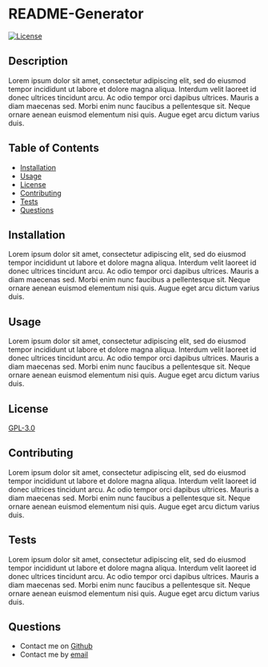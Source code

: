 
  # README-Generator
  [![License](https://img.shields.io/static/v1?label=License&message=GPL-3.0&color=blue)](https://img.shields.io/static/v1?label=License&message=GPL-3.0&color=blue)
  
  ## Description
  Lorem ipsum dolor sit amet, consectetur adipiscing elit, sed do eiusmod tempor incididunt ut labore et dolore magna aliqua. Interdum velit laoreet id donec ultrices tincidunt arcu. Ac odio tempor orci dapibus ultrices. Mauris a diam maecenas sed. Morbi enim nunc faucibus a pellentesque sit. Neque ornare aenean euismod elementum nisi quis. Augue eget arcu dictum varius duis.

  ## Table of Contents
  * [Installation](#installation)
  * [Usage](#usage)
  * [License](#license)
  * [Contributing](#contributing)
  * [Tests](#tests)
  * [Questions](#questions)
    
  ## Installation
  Lorem ipsum dolor sit amet, consectetur adipiscing elit, sed do eiusmod tempor incididunt ut labore et dolore magna aliqua. Interdum velit laoreet id donec ultrices tincidunt arcu. Ac odio tempor orci dapibus ultrices. Mauris a diam maecenas sed. Morbi enim nunc faucibus a pellentesque sit. Neque ornare aenean euismod elementum nisi quis. Augue eget arcu dictum varius duis.

  ## Usage
  Lorem ipsum dolor sit amet, consectetur adipiscing elit, sed do eiusmod tempor incididunt ut labore et dolore magna aliqua. Interdum velit laoreet id donec ultrices tincidunt arcu. Ac odio tempor orci dapibus ultrices. Mauris a diam maecenas sed. Morbi enim nunc faucibus a pellentesque sit. Neque ornare aenean euismod elementum nisi quis. Augue eget arcu dictum varius duis.

  ## License
  [GPL-3.0](https://opensource.org/licenses/GPL-3.0)

  ## Contributing
  Lorem ipsum dolor sit amet, consectetur adipiscing elit, sed do eiusmod tempor incididunt ut labore et dolore magna aliqua. Interdum velit laoreet id donec ultrices tincidunt arcu. Ac odio tempor orci dapibus ultrices. Mauris a diam maecenas sed. Morbi enim nunc faucibus a pellentesque sit. Neque ornare aenean euismod elementum nisi quis. Augue eget arcu dictum varius duis.

  ## Tests
  Lorem ipsum dolor sit amet, consectetur adipiscing elit, sed do eiusmod tempor incididunt ut labore et dolore magna aliqua. Interdum velit laoreet id donec ultrices tincidunt arcu. Ac odio tempor orci dapibus ultrices. Mauris a diam maecenas sed. Morbi enim nunc faucibus a pellentesque sit. Neque ornare aenean euismod elementum nisi quis. Augue eget arcu dictum varius duis.

  ## Questions
  * Contact me on [Github](http://www.github.com/DuncanMarten)
  * Contact me by [email](mailto:duncanmarten@yahoo.com?subject=[Question]%20About%20README-Generator)
  